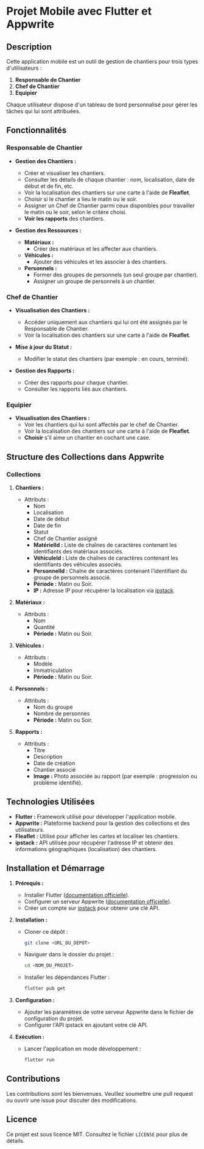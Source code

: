 # Projet Mobile avec Flutter et Appwrite

## Description
Cette application mobile est un outil de gestion de chantiers pour trois types d'utilisateurs :
1. **Responsable de Chantier**
2. **Chef de Chantier**
3. **Equipier**

Chaque utilisateur dispose d'un tableau de bord personnalisé pour gérer les tâches qui lui sont attribuées.

## Fonctionnalités

### Responsable de Chantier
- **Gestion des Chantiers :**
    - Créer et visualiser les chantiers.
    - Consulter les détails de chaque chantier : nom, localisation, date de début et de fin, etc.
    - Voir la localisation des chantiers sur une carte à l'aide de **Fleaflet**.
    - Choisir si le chantier a lieu le matin ou le soir.
    - Assigner un Chef de Chantier parmi ceux disponibles pour travailler le matin ou le soir, selon le critère choisi.
    - **Voir les rapports** des chantiers.

- **Gestion des Ressources :**
    - **Matériaux :**
        - Créer des matériaux et les affecter aux chantiers.
    - **Véhicules :**
        - Ajouter des véhicules et les associer à des chantiers.
    - **Personnels :**
        - Former des groupes de personnels (un seul groupe par chantier).
        - Assigner un groupe de personnels à un chantier.

### Chef de Chantier
- **Visualisation des Chantiers :**
    - Accéder uniquement aux chantiers qui lui ont été assignés par le Responsable de Chantier.
    - Voir la localisation des chantiers sur une carte à l'aide de **Fleaflet**.

- **Mise à jour du Statut :**
    - Modifier le statut des chantiers (par exemple : en cours, terminé).

- **Gestion des Rapports :**
    - Créer des rapports pour chaque chantier.
    - Consulter les rapports liés aux chantiers.

### Equipier
- **Visualisation des Chantiers :**
    - Voir les chantiers qui lui sont affectés par le chef de Chantier.
    - Voir la localisation des chantiers sur une carte à l'aide de **Fleaflet**.
    - **Choisir** s'il aime un chantier en cochant une case.

## Structure des Collections dans Appwrite

### Collections
1. **Chantiers :**
    - Attributs :
        - Nom
        - Localisation
        - Date de début
        - Date de fin
        - Statut
        - Chef de Chantier assigné
        - **MatérielId :** Liste de chaînes de caractères contenant les identifiants des matériaux associés.
        - **VéhiculeId :** Liste de chaînes de caractères contenant les identifiants des véhicules associés.
        - **PersonnelId :** Chaîne de caractères contenant l'identifiant du groupe de personnels associé.
        - **Période :** Matin ou Soir.
        - **IP :** Adresse IP pour récupérer la localisation via [ipstack](https://ipstack.com/).

2. **Matériaux :**
    - Attributs :
        - Nom
        - Quantité
        - **Période :** Matin ou Soir.

3. **Véhicules :**
    - Attributs :
        - Modèle
        - Immatriculation
        - **Période :** Matin ou Soir.

4. **Personnels :**
    - Attributs :
        - Nom du groupe
        - Nombre de personnes
        - **Période :** Matin ou Soir.

5. **Rapports :**
    - Attributs :
        - Titre
        - Description
        - Date de création
        - Chantier associé
        - **Image :** Photo associée au rapport (par exemple : progression ou problème identifié).

## Technologies Utilisées
- **Flutter :** Framework utilisé pour développer l'application mobile.
- **Appwrite :** Plateforme backend pour la gestion des collections et des utilisateurs.
- **Fleaflet :** Utilisé pour afficher les cartes et localiser les chantiers.
- **ipstack :** API utilisée pour récupérer l'adresse IP et obtenir des informations géographiques (localisation) des chantiers.

## Installation et Démarrage
1. **Prérequis :**
    - Installer Flutter ([documentation officielle](https://flutter.dev/docs/get-started)).
    - Configurer un serveur Appwrite ([documentation officielle](https://appwrite.io/docs)).
    - Créer un compte sur [ipstack](https://ipstack.com/) pour obtenir une clé API.

2. **Installation :**
    - Cloner ce dépôt :
      ```bash
      git clone <URL_DU_DEPOT>
      ```
    - Naviguer dans le dossier du projet :
      ```bash
      cd <NOM_DU_PROJET>
      ```
    - Installer les dépendances Flutter :
      ```bash
      flutter pub get
      ```

3. **Configuration :**
    - Ajouter les paramètres de votre serveur Appwrite dans le fichier de configuration du projet.
    - Configurer l'API ipstack en ajoutant votre clé API.

4. **Exécution :**
    - Lancer l'application en mode développement :
      ```bash
      flutter run
      ```

## Contributions
Les contributions sont les bienvenues. Veuillez soumettre une pull request ou ouvrir une issue pour discuter des modifications.

## Licence
Ce projet est sous licence MIT. Consultez le fichier `LICENSE` pour plus de détails.
